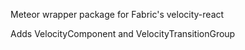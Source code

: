 Meteor wrapper package for Fabric's velocity-react

Adds VelocityComponent and VelocityTransitionGroup

